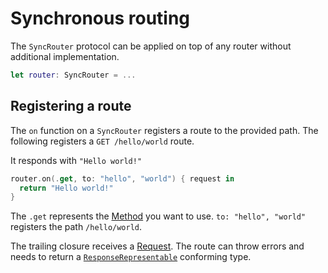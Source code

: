 # Synchronous routing

The `SyncRouter` protocol can be applied on top of any router without additional implementation.

```swift
let router: SyncRouter = ...
```

## Registering a route

The `on` function on a `SyncRouter` registers a route to the provided path. The following registers a `GET /hello/world` route.

It responds with `"Hello world!"`

```swift
router.on(.get, to: "hello", "world") { request in
  return "Hello world!"
}
```

The `.get` represents the [Method](../http/method.md) you want to use. `to: "hello", "world"` registers the path `/hello/world`.

The trailing closure receives a [Request](../http/request.md). The route can throw errors and needs to return a [`ResponseRepresentable`](../vapor/response.md) conforming type.

